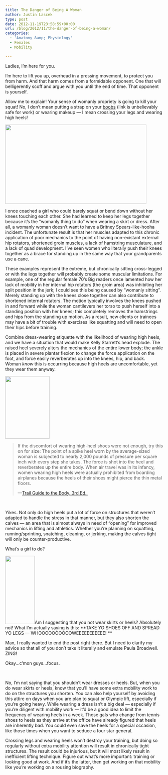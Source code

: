 ```yaml
---
title: The Danger of Being A Woman
author: Justin Lascek
type: post
date: 2012-11-19T23:58:59+00:00
url: /blog/2012/11/the-danger-of-being-a-woman/
categories:
  - 'Anatomy &amp; Physiology'
  - Females
  - Mobility

---
```

Ladies, I&#8217;m here for you.

I&#8217;m here to lift you up, overhead in a pressing movement, to protect you from harm. And that harm comes from a formidable opponent. One that will belligerently scoff and argue with you until the end of time. That opponent is yourself.

Allow me to explain! Your sense of womanly propriety is going to kill your squat! No, I don&#8217;t mean putting a strap on your <a href="/blog/2012/04/boobs/" target="_blank">boobs</a> (link is unbelievably safe for work) or wearing makeup &#8212; I mean crossing your legs and wearing high heels!

[<img data-attachment-id="8088" data-permalink="/blog/2012/11/the-danger-of-being-a-woman/cross-legs/" data-orig-file="/2012/11/cross-legs.jpg" data-orig-size="660,371" data-comments-opened="1" data-image-meta="{&quot;aperture&quot;:&quot;0&quot;,&quot;credit&quot;:&quot;&quot;,&quot;camera&quot;:&quot;&quot;,&quot;caption&quot;:&quot;&quot;,&quot;created_timestamp&quot;:&quot;0&quot;,&quot;copyright&quot;:&quot;&quot;,&quot;focal_length&quot;:&quot;0&quot;,&quot;iso&quot;:&quot;0&quot;,&quot;shutter_speed&quot;:&quot;0&quot;,&quot;title&quot;:&quot;&quot;}" data-image-title="cross legs" data-image-description="" data-medium-file="/2012/11/cross-legs-200x112.jpg" data-large-file="/2012/11/cross-legs-450x252.jpg" class="aligncenter size-large wp-image-8088" title="cross legs" src="/2012/11/cross-legs-450x252.jpg" alt="" width="450" height="252" srcset="/2012/11/cross-legs-450x252.jpg 450w, /2012/11/cross-legs-150x84.jpg 150w, /2012/11/cross-legs-200x112.jpg 200w, /2012/11/cross-legs-500x281.jpg 500w, /2012/11/cross-legs.jpg 660w" sizes="(max-width: 450px) 100vw, 450px" />][1]

I once coached a girl who could barely squat or bend down without her knees touching each other. She had learned to keep her legs together because it&#8217;s the &#8220;womanly thing to do&#8221; when wearing a skirt or dress. After all, a womanly woman doesn&#8217;t want to have a Britney Spears-like-hooha incident. The unfortunate result is that her muscles adapted to this chronic application of poor mechanics to the point of having non-existant external hip rotators, shortened groin muscles, a lack of hamstring musculature, and a lack of quad development. I&#8217;ve seen women who literally push their knees together as a brace for standing up in the same way that your grandparents use a cane.

These examples represent the extreme, but chronically sitting cross-legged or with the legs together will probably create some muscular limitations. For example, one of the regular female 70&#8217;s Big readers once lamented how her lack of mobility in her internal hip rotators (the groin area) was inhibiting her split position in the jerk; I could see this being caused by &#8220;womanly sitting&#8221;. Merely standing up with the knees close together can also contribute to shortened internal rotators. The motion typically involves the knees pushed in and forward while the woman cantilevers her torso to push herself into a standing position with her knees; this completely removes the hamstrings and hips from the standing up motion. As a result, new clients or trainees may have a bit of trouble with exercises like squatting and will need to open their hips before training.

Combine dress-wearing etiquette with the likelihood of wearing high heels, and we have a situation that would make Kelly Starrett&#8217;s head explode. The raised heel severely alters the mechanics of the entire lower body; the ankle is placed in severe plantar flexion to change the force application on the foot, and force easily reverberates up into the knees, hip, and back. Woman _know_ this is occurring because high heels are uncomfortable, yet they wear them anyway.

[<img data-attachment-id="8089" data-permalink="/blog/2012/11/the-danger-of-being-a-woman/x8xun/" data-orig-file="/2012/11/X8XUn.jpg" data-orig-size="176,249" data-comments-opened="1" data-image-meta="{&quot;aperture&quot;:&quot;0&quot;,&quot;credit&quot;:&quot;&quot;,&quot;camera&quot;:&quot;&quot;,&quot;caption&quot;:&quot;&quot;,&quot;created_timestamp&quot;:&quot;0&quot;,&quot;copyright&quot;:&quot;&quot;,&quot;focal_length&quot;:&quot;0&quot;,&quot;iso&quot;:&quot;0&quot;,&quot;shutter_speed&quot;:&quot;0&quot;,&quot;title&quot;:&quot;&quot;}" data-image-title="X8XUn" data-image-description="" data-medium-file="/2012/11/X8XUn-141x200.jpg" data-large-file="/2012/11/X8XUn.jpg" class="alignright  wp-image-8089" title="X8XUn" src="/2012/11/X8XUn.jpg" alt="" width="141" height="199" srcset="/2012/11/X8XUn.jpg 176w, /2012/11/X8XUn-106x150.jpg 106w, /2012/11/X8XUn-141x200.jpg 141w" sizes="(max-width: 141px) 100vw, 141px" />][2]

> If the discomfort of wearing high-heel shoes were not enough, try this on for size: The point of a spike heel worn by the average-sized woman is subjected to nearly 2,000 pounds of pressure per square inch with every step she takes. The force is shot into the heel and reverberates up the entire body. When air travel was in its infancy, women wearing high heels were actually prohibited from boarding airplanes because the heels of their shoes might pierce the thin metal floors.
> 
> &#8212;<a href="http://www.amazon.com/gp/product/0965853454/ref=as_li_ss_tl?ie=UTF8&camp=1789&creative=390957&creativeASIN=0965853454&linkCode=as2&tag=70sbi-20" target="_blank">Trail Guide to the Body, 3rd Ed. </a>

&nbsp;

Yikes. Not only do high heels put a lot of force on structures that weren&#8217;t adapted to handle the stress in that manner, but they also shorten the calves &#8212; an area that is almost always in need of &#8220;opening&#8221; for improved mechanics in lifting and athletics. Whether you&#8217;re planning on squatting, running/sprinting, snatching, cleaning, or jerking, making the calves tight will only be counter-productive.

What&#8217;s a girl to do?

[<img data-attachment-id="8092" data-permalink="/blog/2012/11/the-danger-of-being-a-woman/article-2231236-15f5c166000005dc-179_634x295/" data-orig-file="/2012/11/article-2231236-15F5C166000005DC-179_634x295.jpg" data-orig-size="94,217" data-comments-opened="1" data-image-meta="{&quot;aperture&quot;:&quot;0&quot;,&quot;credit&quot;:&quot;\u00a9 Splash&quot;,&quot;camera&quot;:&quot;&quot;,&quot;caption&quot;:&quot;&quot;,&quot;created_timestamp&quot;:&quot;0&quot;,&quot;copyright&quot;:&quot;&quot;,&quot;focal_length&quot;:&quot;0&quot;,&quot;iso&quot;:&quot;0&quot;,&quot;shutter_speed&quot;:&quot;0&quot;,&quot;title&quot;:&quot;&quot;}" data-image-title="article-2231236-15F5C166000005DC-179_634x295" data-image-description="" data-medium-file="/2012/11/article-2231236-15F5C166000005DC-179_634x295-86x200.jpg" data-large-file="/2012/11/article-2231236-15F5C166000005DC-179_634x295.jpg" class="alignright size-full wp-image-8092" title="article-2231236-15F5C166000005DC-179_634x295" src="/2012/11/article-2231236-15F5C166000005DC-179_634x295.jpg" alt="" width="94" height="217" srcset="/2012/11/article-2231236-15F5C166000005DC-179_634x295.jpg 94w, /2012/11/article-2231236-15F5C166000005DC-179_634x295-86x200.jpg 86w" sizes="(max-width: 94px) 100vw, 94px" />][3]Am I suggesting that you not wear skirts or heels? Absolutely not! What I&#8217;m actually saying is this: **TAKE YO SHOES OFF AND SPREAD YO LEGS &#8212; WHOOOOOOOOOOWEEEEEEEEEEE! **

Man, I really wanted to end the post right there. But I need to clarify my advice so that all of you don&#8217;t take it literally and emulate Paula Broadwell. ZING!

Okay&#8230;c&#8217;mon guys&#8230;focus.

&nbsp;

No, I&#8217;m not saying that you shouldn&#8217;t wear dresses or heels. But, when you do wear skirts or heels, know that you&#8217;ll have some extra mobility work to do on the structures you shorten. You can also help yourself by avoiding this attire on days when you are plan to squat or Olympic lift, especially if you&#8217;re going heavy. While wearing a dress isn&#8217;t a big deal &#8212; especially if you&#8217;re diligent with mobility work &#8212; it&#8217;d be a good idea to limit the frequency of wearing heels in a week. Those gals who change from tennis shoes to heels as they arrive at the office have already figured that heels are inherently bad. You could even save the heels for a special occasion, like those times when you want to seduce a four star general.

Crossing legs and wearing heels won&#8217;t destroy your training, but doing so regularly without extra mobility attention will result in chronically tight structures. The result could be injurious, but it will most likely result in inefficient lifting technique. Figure out what&#8217;s more important: training or looking good at work. And if it&#8217;s the latter, then get working on that mobility like you&#8217;re working on a rousing biography.

 [1]: /2012/11/cross-legs.jpg
 [2]: /2012/11/X8XUn.jpg
 [3]: /2012/11/article-2231236-15F5C166000005DC-179_634x295.jpg
